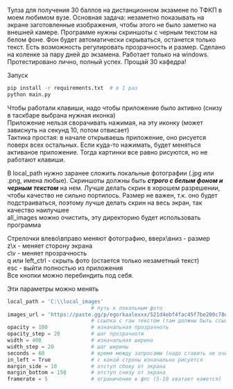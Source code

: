 Тулза для получения 30 баллов на дистанционном экзамене по ТФКП в моем любимом вузе. Основная задача: незаметно показывать на экране заготовленные изображения, чтобы этого не было заметно на внешней камере. Программе нужны скриншоты с черным текстом на белом фоне. Фон будет автоматически скрываться, останется только текст. Есть возможность регулировать прозрачность и размер. Сделано на коленке за пару дней до экзамена. Работает только на windows. Протестировано лично, полный успех. Прощай 30 кафедра!

Запуск
```bash
pip install -r requirements.txt  # в 1 раз
python main.py
```

Чтобы работали клавиши, надо чтобы приложение было активно (снизу в таскбаре выбрана нужная иконка) \
Приложение нельзя сворачивать нажимая, на эту иконку (может зависнуть на секунд 10, потом отвисает) \
Тактика простая: в начале открываешь приложение, оно рисуется поверх всех остальных. Если куда-то нажимать, будет меняться активаное приложение. Тогда картинки все равно рисуются, но не работают клавиши.

В local_path нужно заранее сложить локальные фотографии (.jpg или .png, имена любые). Скриншоты должны быть ***строго с белым фоном и черным текстом*** на нем. Лучше делать скрин в хорошем разрешении, чтобы качество не сильно портилось. Размер не важен, т.к. оно будет подстраиваться, поэтому лучше делать скрин на весь экран, так качество наилучшее \
all_images можно очистить, эту директорию будет использовать программа 

Стрелочки влево\вправо меняют фотографию, вверх\вниз - размер \
z\x - меняет сторону экрана \
c\v - меняет прозрачность \
q или left_ctrl - скрыть фото (остается только незаметный текст) \
esc - выйти полностью из приложения \
Все кнопки можно перебиндить под себя.

Эти параметры можно менять
```python
local_path = 'C:\\local_images'
                           # путь к локальным фото
images_url = 'https://paste.gg/p/egorkaalexxx/521d4ebf4fac45f7be200c78dff60553/files/23437fa118c54b8eb15ba9ec5af405c3/raw'
                           # ссылка c raw текстом (там должны быть ссылки на фото)
opacity = 100              # изначальная прозрачноть
opacity_step = 20          # шаг прозрачноти
width = 400                # изначальная ширина
width_step = 20            # шаг ширины
seconds = 60               # время между запросами (надо ставить не очень часто)
in_left = True             # с какой строны изначально рисуется
margin_side = 10           # отступ сбоку от экрана
margin_bottom = 150        # отступ снизу от экрана
framerate = 5              # ограничение в фпс (5-10 хватает кажется)
```
